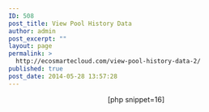 ```yaml
---
ID: 508
post_title: View Pool History Data
author: admin
post_excerpt: ""
layout: page
permalink: >
  http://ecosmartecloud.com/view-pool-history-data-2/
published: true
post_date: 2014-05-28 13:57:28
---
```

<center>
<?php
error_reporting(E_ERROR | E_PARSE);
?>
[php snippet=16]

</center>